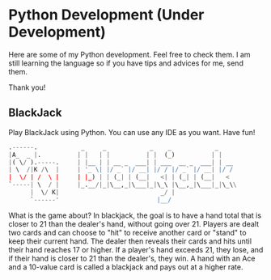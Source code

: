 # Python Development (Under Development)

Here are some of my Python development. Feel free to check them. I am still learning the language so if you have tips and advices for me,
send them.

Thank you!


## BlackJack
Play BlackJack using Python. You can use any IDE as you want. Have fun!

```python
.------.            _     _            _    _            _    
|A_  _ |.          | |   | |          | |  (_)          | |   
|( \/ ).-----.     | |__ | | __ _  ___| | ___  __ _  ___| | __
| \  /|K /\  |     | '_ \| |/ _` |/ __| |/ / |/ _` |/ __| |/ /
|  \/ | /  \ |     | |_) | | (_| | (__|   <| | (_| | (__|   < 
`-----| \  / |     |_.__/|_|\__,_|\___|_|\_\ |\__,_|\___|_|\_\\
      |  \/ K|                            _/ |                
      `------'                           |__/           
```
What is the game about?
In blackjack, the goal is to have a hand total that is closer to 21 than the dealer's hand, without going over 21. Players are dealt two cards and can choose to "hit" to receive another card or "stand" to keep their current hand. The dealer then reveals their cards and hits until their hand reaches 17 or higher. If a player's hand exceeds 21, they lose, and if their hand is closer to 21 than the dealer's, they win. A hand with an Ace and a 10-value card is called a blackjack and pays out at a higher rate.

